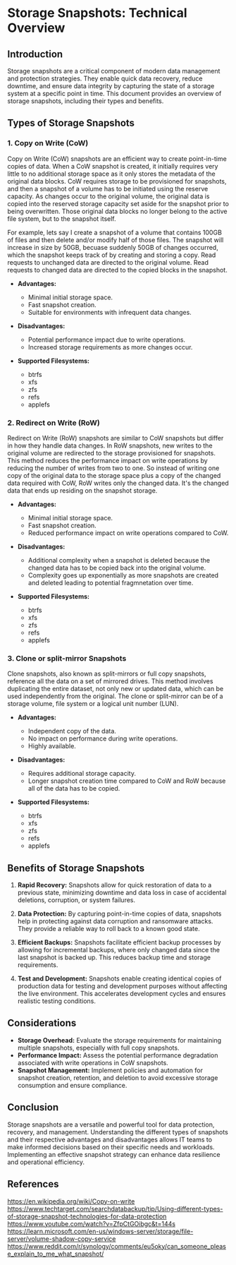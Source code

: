 # Storage Snapshots: Technical Overview

## Introduction

Storage snapshots are a critical component of modern data management and protection strategies. They enable quick data recovery, reduce downtime, and ensure data integrity by capturing the state of a storage system at a specific point in time. This document provides an overview of storage snapshots, including their types and benefits.

## Types of Storage Snapshots

### 1. Copy on Write (CoW)

Copy on Write (CoW) snapshots are an efficient way to create point-in-time copies of data. When a CoW snapshot is created, it initially requires very little to no additional storage space as it only stores the metadata of the original data blocks. CoW requires storage to be provisioned for snapshots, and then a snapshot of a volume has to be initiated using the reserve capacity. As changes occur to the original volume, the original data is copied into the reserved storage capacity set aside for the snapshot prior to being overwritten. Those original data blocks no longer belong to the active file system, but to the snapshot itself. 

For example, lets say I create a snapshot of a volume that contains 100GB of files and then delete and/or modify half of those files. The snapshot will increase in size by 50GB, becuase suddenly 50GB of changes occurred, which the snapshot keeps track of by creating and storing a copy. Read requests to unchanged data are directed to the original volume. Read requests to changed data are directed to the copied blocks in the snapshot.

- **Advantages:**
    - Minimal initial storage space.
    - Fast snapshot creation.
    - Suitable for environments with infrequent data changes.

- **Disadvantages:**
    - Potential performance impact due to write operations.
    - Increased storage requirements as more changes occur.

- **Supported Filesystems:**
    - btrfs
    - xfs
    - zfs
    - refs
    - applefs

### 2. Redirect on Write (RoW)

Redirect on Write (RoW) snapshots are similar to CoW snapshots but differ in how they handle data changes. In RoW snapshots, new writes to the original volume are redirected to the storage provisioned for snapshots. This method reduces the performance impact on write operations by reducing the number of writes from two to one. So instead of writing one copy of the original data to the storage space plus a copy of the changed data required with CoW, RoW writes only the changed data. It's the changed data that ends up residing on the snapshot storage.

- **Advantages:**
    - Minimal initial storage space.
    - Fast snapshot creation.
    - Reduced performance impact on write operations compared to CoW.

- **Disadvantages:**
    - Additional complexity when a snapshot is deleted because the changed data has to be copied back into the original volume.
    - Complexity goes up exponentially as more snapshots are created and deleted leading to potential fragmnetation over time.

- **Supported Filesystems:**
    - btrfs
    - xfs
    - zfs
    - refs
    - applefs

### 3. Clone or split-mirror Snapshots

Clone snapshots, also known as split-mirrors or full copy snapshots, reference all the data on a set of mirrored drives. This method involves duplicating the entire dataset, not only new or updated data, which can be used independently from the original. The clone or split-mirror can be of a storage volume, file system or a logical unit number (LUN). 

- **Advantages:**
    - Independent copy of the data.
    - No impact on performance during write operations.
    - Highly available.

- **Disadvantages:**
    - Requires additional storage capacity.
    - Longer snapshot creation time compared to CoW and RoW because all of the data has to be copied.

- **Supported Filesystems:**
    - btrfs
    - xfs
    - zfs
    - refs
    - applefs

## Benefits of Storage Snapshots

1. **Rapid Recovery:**
    Snapshots allow for quick restoration of data to a previous state, minimizing downtime and data loss in case of accidental deletions, corruption, or system failures.

2. **Data Protection:**
    By capturing point-in-time copies of data, snapshots help in protecting against data corruption and ransomware attacks. They provide a reliable way to roll back to a known good state.

3. **Efficient Backups:**
    Snapshots facilitate efficient backup processes by allowing for incremental backups, where only changed data since the last snapshot is backed up. This reduces backup time and storage requirements.

4. **Test and Development:**
    Snapshots enable creating identical copies of production data for testing and development purposes without affecting the live environment. This accelerates development cycles and ensures realistic testing conditions.

## Considerations

- **Storage Overhead:** Evaluate the storage requirements for maintaining multiple snapshots, especially with full copy snapshots.
- **Performance Impact:** Assess the potential performance degradation associated with write operations in CoW snapshots.
- **Snapshot Management:** Implement policies and automation for snapshot creation, retention, and deletion to avoid excessive storage consumption and ensure compliance.

## Conclusion

Storage snapshots are a versatile and powerful tool for data protection, recovery, and management. Understanding the different types of snapshots and their respective advantages and disadvantages allows IT teams to make informed decisions based on their specific needs and workloads. Implementing an effective snapshot strategy can enhance data resilience and operational efficiency.

## References

<https://en.wikipedia.org/wiki/Copy-on-write></br>
<https://www.techtarget.com/searchdatabackup/tip/Using-different-types-of-storage-snapshot-technologies-for-data-protection></br>
<https://www.youtube.com/watch?v=ZfpCtGOibgc&t=144s></br>
<https://learn.microsoft.com/en-us/windows-server/storage/file-server/volume-shadow-copy-service></br>
<https://www.reddit.com/r/synology/comments/eu5oky/can_someone_please_explain_to_me_what_snapshot/>

